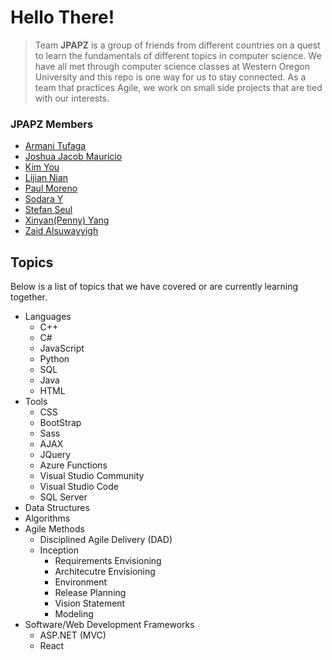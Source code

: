 # Hello There!
> Team **JPAPZ** is a group of friends from different countries on a quest to learn the fundamentals of different topics in computer science.
> We have all met through computer science classes at Western Oregon University and this repo is one way for us to stay connected.
> As a team that practices Agile, we work on small side projects that are tied with our interests.

### JPAPZ Members
* [Armani Tufaga](https://github.com/atufaga)
* [Joshua Jacob Mauricio](https://github.com/jmauricio1)
* [Kim You](https://github.com/kimyou7)
* [Lijian Nian](https://github.com/lnian15)
* [Paul Moreno](https://github.com/PaulThePunny)
* [Sodara Y](https://github.com/ysodara)
* [Stefan Seul](https://github.com/GeraltofPython)
* [Xinyan(Penny) Yang](https://github.com/Penny993131)
* [Zaid Alsuwayyigh](https://github.com/ZeedAlsuwayyigh)

## Topics
Below is a list of topics that we have covered or are currently learning together.
* Languages
	* C++
	* C#
	* JavaScript
	* Python
	* SQL
	* Java
	* HTML
* Tools
	* CSS
	* BootStrap
	* Sass
	* AJAX
	* JQuery
	* Azure Functions
	* Visual Studio Community
	* Visual Studio Code
	* SQL Server
* Data Structures
* Algorithms 
* Agile Methods
	* Disciplined Agile Delivery (DAD)
	* Inception
		* Requirements Envisioning
		* Architecutre Envisioning
		* Environment
		* Release Planning
		* Vision Statement
		* Modeling
* Software/Web Development Frameworks
	* ASP.NET (MVC)
	* React
